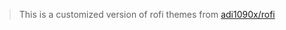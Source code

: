 > This is a customized version of rofi themes from [adi1090x/rofi](https://github.com/adi1090x/rofi)
